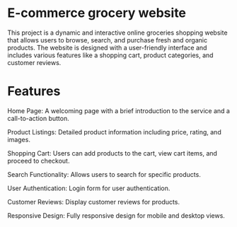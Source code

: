 # E-commerce grocery website


This project is a dynamic and interactive online groceries shopping website that allows users to browse, search, and purchase fresh and organic products. The website is designed with a user-friendly interface and includes various features like a shopping cart, product categories, and customer reviews.

# Features
 Home Page: A welcoming page with a brief introduction to the service and a call-to-action button.
 
 Product Listings: Detailed product information including price, rating, and images.
 
 Shopping Cart: Users can add products to the cart, view cart items, and proceed to checkout.
 
 Search Functionality: Allows users to search for specific products.
 
 User Authentication: Login form for user authentication.
 
 Customer Reviews: Display customer reviews for products.
 
 Responsive Design: Fully responsive design for mobile and desktop views.

